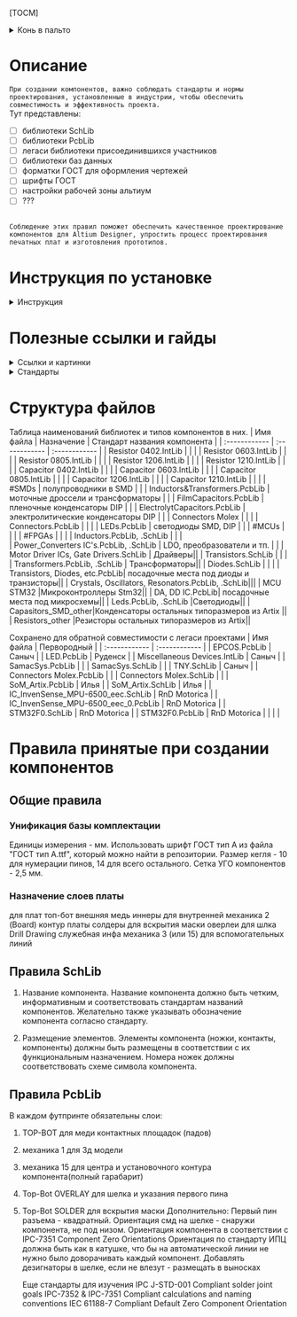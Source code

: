 [TOCM]
<details>
<summary>Конь в пальто</summary>


![Конь](https://github.com/KanstantsinYankun/AltiumHorseLibrary/assets/92923749/7db3f4b7-61cd-48c1-9d28-b666c0c99069) 

</details>



# Описание

 `При создании компонентов, важно соблюдать стандарты и нормы проектирования, установленные в индустрии, чтобы обеспечить совместимость и эффективность проекта. `
<br> Тут представлены:
- [ ] библиотеки SchLib
- [ ] библиотеки PcbLib
- [ ] легаси библиотеки присоединившихся участников
- [ ] библиотеки баз данных
- [ ] форматки ГОСТ для оформления чертежей
- [ ] шрифты ГОСТ
- [ ] настройки рабочей зоны альтиум
- [ ] ???

<br> `Соблюдение этих правил поможет обеспечить качественное проектирование компонентов для Altium Designer, упростить процесс проектирования печатных плат и изготовления прототипов.`

# Инструкция по установке
<details>
<summary>Инструкция</summary>


## Как начать пользоваться библиотекой
### В случае, если у вас нет гит-клиента:
* Скачать архив с файлами библиотеки, нажав кнопку "Clone or download", расположенную справа над списком файлов репозитория, и выбрав пункт "Download ZIP".
* Разархивировать скачанные файлы в папку, путь к которой не содержит национальных символов и пробелов. C:\AltiumHorseLibrary
* Запустить Altium Designer.
* Открыть панель Components, нажать кнопку правее названия в виде трех горизонтальных полосок, выбрать  "File-based Libraryes Preferences", выбрать вкладку "Installed".
* ![image](https://github.com/KanstantsinYankun/AltiumHorseLibrary/assets/92923749/c9f6f165-d9cb-4c2f-b7cc-1a916a3894c8)

* Нажать на кнопку "Install...", перейти по пути где лежит наш репозиторий и выбрать папку с бибилиотеками C:\AltiumHorseLibrary\hLIBs.
* Выбрать тип отображаемых файлов: All installable Libraryes
* В корневой папке библиотеки найти и выбрать все файлы, или только те что вам необходимы (если вам не нужна поддержка легаси).
* Нажать "Открыть" или "Open".
* Нажать "Close".
* Пользоваться : )
  
### В случае, если у вас есть гит-клиент:
* Нажать кнопку "Clone or download", скопировать появившуюся ссылку на репозиторий для гит-клиента.
* Клонировать репозиторий через гит-клиент на локальную машину.
* Установить библиотеку, повторив пункты 3 -- 10 из предыдущего списка.

### Установка файлов и программ:
В папке Additional
.TTF files - Russian GOST fonts, copy to "C:\Windows\Fonts" directory

Установка форматок


</details>

# Полезные ссылки и гайды
<details>
<summary>Ссылки и картинки</summary>

Альтиумовский обзор создания библиотечных компонентов
https://www.altium.com/ru/documentation/altium-designer/creating-file-based-library-components?version=18.1

Альтиумовский гайд куда тыкать что бы создать посадочную площадку компонента
https://www.altium.com/ru/documentation/altium-designer/creating-pcb-footprint?version=19.1

Полезный FAQ iXBT
https://forum.ixbt.com/topic.cgi?id=48:5410

Видео обьясняющее принцип библиотек баз данных
https://www.youtube.com/watch?v=yTLu0gdOo6c

</details>

<details>
<summary>Стандарты</summary>

![image](https://github.com/KanstantsinYankun/AltiumHorseLibrary/assets/92923749/4f0f0d9e-3849-4107-a094-e1735057dc20)

![image](https://github.com/KanstantsinYankun/AltiumHorseLibrary/assets/92923749/8e7aa3c9-5904-414e-b00f-a9d692dc94f5)



</details>

# Структура файлов

Таблица наименований библиотек и типов компонентов в них.
| Имя файла  | Назначение  | Стандарт названия компонента | 
| :------------ | :------------ | :------------ |
| Resistor 0402.IntLib |  |  |
| Resistor 0603.IntLib |  |  |
| Resistor 0805.IntLib |  |  |
| Resistor 1206.IntLib |  |  |
| Resistor 1210.IntLib |  |  |
| Capacitor 0402.IntLib |  |  |
| Capacitor 0603.IntLib |  |  |
| Capacitor 0805.IntLib |  |  |
| Capacitor 1206.IntLib |  |  |
| Capacitor 1210.IntLib |  |  |
| #SMDs                              | полупроводники в SMD |  |
| Inductors&Transformers.PcbLib      | моточные дроссели и трансформаторы |  |
| FilmCapacitors.PcbLib              | пленочные конденсаторы DIP |  |
| ElectrolytCapacitors.PcbLib        | электролитические конденсаторы DIP |  |
| Connectors Molex                   |  |  |
| Connectors.PcbLib                  |  |  |
| LEDs.PcbLib                        | светодиоды SMD, DIP |  |
| #MCUs                              |  |  |
| #FPGAs                             |  |  |
| Inductors.PcbLib, .SchLib | | |               
| Power_Converters IC's.PcbLib, .SchLib | LDO, преобразователи и тп.  | |
| Motor Driver ICs, Gate Drivers.SchLib | Драйверы||
| Transistors.SchLib | | |
| Transformers.PcbLib, .SchLib | Трансформаторы||
| Diodes.SchLib | | |
| Transistors, Diodes, etc.PcbLib| посадочные места под диоды и транзисторы||
| Crystals, Oscillators, Resonators.PcbLib, .SchLib|||
| MCU STM32 |Микроконтроллеры Stm32||
| DA, DD IC.PcbLib| посадочные места под микросхемы||
| Leds.PcbLib, .SchLib |Светодиоды||
| Capasitors_SMD_other|Конденсаторы остальных типоразмеров из Artix ||
| Resistors_other |Резисторы остальных типоразмеров из Artix||






Сохранено для обратной совместимости с легаси проектами
| Имя файла  | Первородный  |
| :------------ | :------------ |
| EPCOS.PcbLib                       | Саныч |
| LED.PcbLib                         | Руденск |
| Miscellaneous Devices.IntLib       | Саныч |
| SamacSys.PcbLib                    |  |
| SamacSys.SchLib                    |  |
| TNY.SchLib                         | Саныч |
| Connectors Molex.PcbLib            |  |
| Connectors Molex.SchLib            |  |
| SoM_Artix.PcbLib                   | Илья |
| SoM_Artix.SchLib                   | Илья |
| IC_InvenSense_MPU-6500_eec.SchLib | RnD Motorica |
| IC_InvenSense_MPU-6500_eec_0.PcbLib | RnD Motorica |
| STM32F0.SchLib | RnD Motorica |
| STM32F0.PcbLib | RnD Motorica |
|  |  |


# Правила принятые при создании компонентов
## Общие правила 
### Унификация базы комплектации
Единицы измерения - мм.
Использовать шрифт ГОСТ тип А из файла "ГОСТ тип А.ttf", который можно найти в репозитории.
Размер кегля - 10 для нумерации пинов, 14 для всего остального.
Сетка УГО компонентов - 2,5 мм.


### Назначение слоев  платы
для плат 
топ-бот внешняя медь
иннеры для внутренней
механика 2 (Board) контур платы
солдеры для вскрытия маски
оверлеи для шлка
Drill Drawing служебная инфа
механика 3 (или 15) для вспомогательных линий

## Правила SchLib
1. Название компонента. Название компонента должно быть четким, информативным и соответствовать стандартам названий компонентов. Желательно также указывать обозначение компонента согласно стандарту.

2. Размещение элементов. Элементы компонента (ножки, контакты, компоненты) должны быть размещены в соответствии с их функциональным назначением. Номера ножек должны соответствовать схеме символа компонента.

## Правила PcbLib


В  каждом футпринте обязательны слои:
1. TOP-BOT для меди контактных площадок (падов)
2. механика 1 для 3д модели
3. механика 15 для центра и установочного контура компонента(полный гарабарит)
4. Top-Bot OVERLAY для шелка и указания первого пина
5. Top-Bot SOLDER для вскрытия маски
Дополнительно:
   Первый пин разъема  - квадратный.
   Ориентация смд на шелке - снаружи компонента, не  под низом.
   Ориентация компонента в соответствии с IPC-7351 Component Zero Orientations Ориентация по стандарту ИПЦ должна быть как в катушке, что бы на автоматической линии не нужно было доворачивать каждый компонент.
   Добавлять дезигнаторы в  шелке, если не влезут  - размещать в  выносках



   Еще стандарты для изучения
IPC J-STD-001 Compliant solder joint goals
IPC-7352 & IPC-7351 Compliant calculations and naming conventions
IEC 61188-7 Compliant Default Zero Component Orientation
